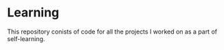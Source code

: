 # Learning

This repository conists of code for all the projects I worked on as a part of self-learning.
